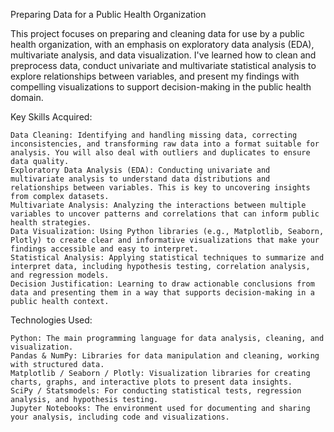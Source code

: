 Preparing Data for a Public Health Organization

This project focuses on preparing and cleaning data for use by a public health organization, with an emphasis on exploratory data analysis (EDA), multivariate analysis, and data visualization. I've learned how to clean and preprocess data, conduct univariate and multivariate statistical analysis to explore relationships between variables, and present my  findings with compelling visualizations to support decision-making in the public health domain.
 
Key Skills Acquired:

    Data Cleaning: Identifying and handling missing data, correcting inconsistencies, and transforming raw data into a format suitable for analysis. You will also deal with outliers and duplicates to ensure data quality.
    Exploratory Data Analysis (EDA): Conducting univariate and multivariate analysis to understand data distributions and relationships between variables. This is key to uncovering insights from complex datasets.
    Multivariate Analysis: Analyzing the interactions between multiple variables to uncover patterns and correlations that can inform public health strategies.
    Data Visualization: Using Python libraries (e.g., Matplotlib, Seaborn, Plotly) to create clear and informative visualizations that make your findings accessible and easy to interpret.
    Statistical Analysis: Applying statistical techniques to summarize and interpret data, including hypothesis testing, correlation analysis, and regression models.
    Decision Justification: Learning to draw actionable conclusions from data and presenting them in a way that supports decision-making in a public health context.

Technologies Used:

    Python: The main programming language for data analysis, cleaning, and visualization.
    Pandas & NumPy: Libraries for data manipulation and cleaning, working with structured data.
    Matplotlib / Seaborn / Plotly: Visualization libraries for creating charts, graphs, and interactive plots to present data insights.
    SciPy / Statsmodels: For conducting statistical tests, regression analysis, and hypothesis testing.
    Jupyter Notebooks: The environment used for documenting and sharing your analysis, including code and visualizations.
